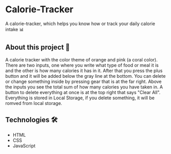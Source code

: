 # Calorie-Tracker
A calorie-tracker, which helps you know how or track your daily calorie intake 📊

## About this project 🚀
A calorie tracker with the color theme of orange and pink (a coral color). There are two inputs, one where you write what type of food or meal it is and the other is how many calories it has in it. After that you press the plus button and it will be added below the gray line at the bottom. You can delete or change something inside by pressing gear that is at the far right. Above the inputs you see the total sum of how many calories you have taken in. A button to delete everything at once is at the top right that says "Clear All". Everything is stored in Local Storage, if you delete something, it will be romved from local storage.

## Technologies 🛠️
* HTML
* CSS
* JavaScript
